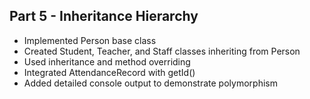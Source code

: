 ## Part 5 - Inheritance Hierarchy

- Implemented Person base class
- Created Student, Teacher, and Staff classes inheriting from Person
- Used inheritance and method overriding
- Integrated AttendanceRecord with getId()
- Added detailed console output to demonstrate polymorphism

